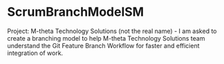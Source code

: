 # ScrumBranchModelSM
Project: M-theta Technology Solutions (not the real name) - I am asked to create a branching model to help M-theta Technology Solutions team understand the Git Feature Branch Workflow for faster and efficient integration of work. 
